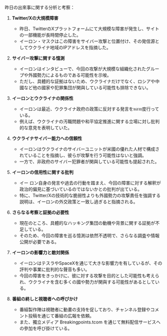 昨日の出來事に関する分析と考察：

1. **Twitter/Xの大規模障害**
   - 昨日、TwitterのXプラットフォームにて大規模な障害が発生し、サイトの一部機能が長時間停止した。
   - イーロン・マスクはこの障害をサイバー攻撃と位置付け、その発信源としてウクライナ地域のIPアドレスを指摘した。

2. **サイバー攻撃に関する憶測**
   - イーロンはインタビューで、今回の攻撃が大規模な組織化されたグループや外國勢力によるものである可能性を示唆。
   - ただし、具體的な証拠はないため、ウクライナだけでなく、ロシアや中國など他の國家や犯罪集団が関與している可能性も排除できない。

3. **イーロンとウクライナの関係性**
   - イーロンは最近、ウクライナ政府の政策に反対する発言をหลาย度行っている。
   - 例えば、ウクライナの汚職問題や和平協定推進に関する立場に対し批判的な意見を表明していた。

4. **ウクライナサイバー能力への信頼性**
   - イーロンはウクライナのサイバーユニットが米國の優れた人材で構成されていることを指摘し、彼らが攻撃を行う可能性はないと強調。
   - 一方で、非政府のサイバー犯罪者が関與している可能性も提起された。

5. **イーロンの信用性に関する批判**
   - イー ロン自身の発言や過去の行動を踏まえ、今回の障害に対する解釈が政治的偏見に基づいているのではないかとの批判が出ている。
   - 特に、Twitter/Xの技術的な脆弱性よりも外國勢力の攻撃責任を強調する説明は、イーロンの外交政策と一致し過ぎると指摘される。

6. **さらなる考察と証拠の必要性**
   - 現在のところ、具體的なハッキング集団の動機や背景に関する証拠が不足している。
   - そのため、今回の障害を巡る憶測は依然不透明で、さらなる調査や情報公開が必要である。

7. **イーロンの影響力と敵対関係**
   - イーロンはテスラやSpaceXを通じて大きな影響力を有しているが、その評判や事業に批判的な聲音も多い。
   - 今回の障害をきっかけに、彼に対する攻撃を目的とした可能性も考えられ、ウクライナを含む多くの國や勢力が関與する可能性があるとしている。

8. **番組の終しと視聴者への呼びかけ**
   - 番組製作陣は視聴者に動畫の支持を促しており、チャンネル登録やコメント投稿を通じて番組の広報を依頼。
   - また、獨立メディア Breakingpoints.tcom を通じて無料配信サービスへの參加を呼び掛けている。